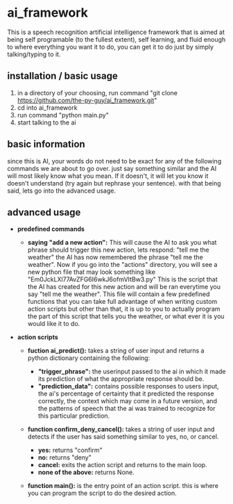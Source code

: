 # ai_framework
This is a speech recognition artificial intelligence framework that is aimed at being self programable (to the fullest extent), self learning, and fluid enough to where everything you want it to do, you can get it to do just by simply talking/typing to it.

## installation / basic usage

1. in a directory of your choosing, run command "git clone https://github.com/the-py-guy/ai_framework.git"
2. cd into ai_framework
3. run command "python main.py"
4. start talking to the ai

## basic information

since this is AI, your words do not need to be exact for any of the following commands we are about to go over. just say something similar and the AI will most likely know what you mean. If it doesn't, it will let you know it doesn't understand (try again but rephrase your sentence). with that being said, lets go into the advanced usage.

## advanced usage

* **predefined commands**
  - **saying "add a new action":** This will cause the AI to ask you what phrase should trigger this new action, lets respond: "tell me the weather" the AI has now remembered the phrase "tell me the weather". Now if you go into the "actions" directory, you will see a new python file that may look something like "Em0JckLXl77AvZFG6I6wkJ6ofmVItBw3.py" This is the script that the AI has created for this new action and will be ran everytime you say "tell me the weather". This file will contain a few predefined functions that you can take full advantage of when writing custom action scripts but other than that, it is up to you to actually program the part of this script that tells you the weather, or what ever it is you would like it to do.

* **action scripts**
  - **fuction ai_predict():** takes a string of user input and returns a python dictionary containing the following:
    * **"trigger_phrase":** the userinput passed to the ai in which it made its prediction of what the appropriate response should be.
    * **"prediction_data":** contains possible responses to users input, the ai's percentage of certainty that it predicted the response correctly, the context which may come in a future version, and the patterns of speech that the ai was trained to recognize for this particular prediction.

  - **function confirm_deny_cancel():** takes a string of user input and detects if the user has said something similar to yes, no, or cancel.
    * **yes:** returns "confirm"
    * **no:** returns "deny"
    * **cancel:** exits the action script and returns to the main loop.
    * **none of the above:** returns None.

  - **function main():** is the entry point of an action script. this is where you can program the script to do the desired action.
